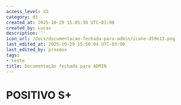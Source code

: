 ```yaml
---
access_level: d3
category: d3
created_at: 2025-10-29 15:05:38 UTC-03:00
created_by: Lucas
description: ''
icon_url: /docs/documentacao-fechada-para-admin/icone-d59e13.png
last_edited_at: 2025-10-29 15:50:04 UTC-03:00
last_edited_by: proxmox
tags:
- teste
title: Documentação fechada para ADMIN
---
```


# POSITIVO S+